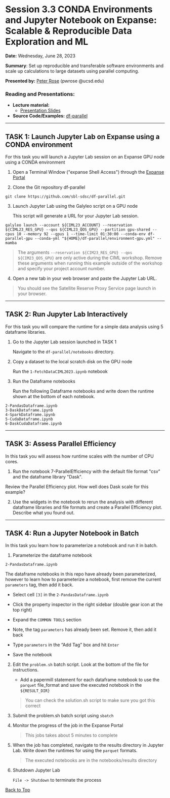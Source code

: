 # Session 3.3 CONDA Environments and Jupyter Notebook on Expanse: Scalable & Reproducible Data Exploration and ML 

**Date:** Wednesday, June 28, 2023

**Summary**: Set up reproducible and transferable software environments and scale up calculations to large datasets using parallel computing.

**Presented by:** [Peter Rose](https://www.sdsc.edu/research/researcher_spotlight/rose_peter.html) (pwrose @ucsd.edu)

### Reading and Presentations:
* **Lecture material:**
   * [Presentation Slides](CIML_3.3_2023.pdf)
* **Source Code/Examples:** [df-parallel](https://github.com/sbl-sdsc/df-parallel.git)

-----

## TASK 1: Launch Jupyter Lab on Expanse using a CONDA environment
For this task you will launch a Jupyter Lab session on an Expanse GPU node using a CONDA environment

1. Open a Terminal Window ("expanse Shell Access") through the [Expanse Portal](https://portal.expanse.sdsc.edu/training)

2. Clone the Git repository df-parallel
```
git clone https://github.com/sbl-sdsc/df-parallel.git
```
  
3. Launch Jupyter Lab using the Galyleo script on a GPU node

   This script will generate a URL for your Jupyter Lab session.
```
galyleo launch --account ${CIML23_ACCOUNT} --reservation ${CIML23_RES_GPU} --qos ${CIML23_QOS_GPU} --partition gpu-shared --cpus 10 --memory 92 --gpus 1 --time-limit 01:30:00 --conda-env df-parallel-gpu --conda-yml "${HOME}/df-parallel/environment-gpu.yml" --mamba
```

> The arguments ```--reservation ${CIM23_RES_GPU} --qos ${CIM23_QOS_GPU}``` are only active during the CIML workshop. Remove these arguments when running this example outside of the workshop and specify your project account number.

4. Open a new tab in your web browser and paste the Jupyter Lab URL.  

> You should see the Satellite Reserve Proxy Service page launch in your browser.

------

## TASK 2: Run Jupyter Lab Interactively
For this task you will compare the runtime for a simple data analysis using 5 dataframe libraries.

1. Go to the Jupyter Lab session launched in TASK 1

    Navigate to the ```df-parallel/notebooks``` directory.

2. Copy a dataset to the local scratch disk on the GPU node

    Run the ```1-FetchDataCIML2023.ipynb``` notebook

3. Run the Dataframe notebooks

    Run the following Dataframe notebooks and write down the runtime shown at the bottom of each notebook.
```
2-PandasDataframe.ipynb
3-DaskDataframe.ipynb
4-SparkDataframe.ipynb
5-CudaDataframe.ipynb
6-DaskCudaDataframe.ipynb
```

-----

## TASK 3: Assess Parallel Efficiency
In this task you will assess how runtime scales with the number of CPU cores.

1. Run the notebook 7-ParallelEfficiency with the default file format "csv" and the dataframe library "Dask".

Review the Parallel Efficiency plot. How well does Dask scale for this example?

2. Use the widgets in the notebook to rerun the analysis with different dataframe libraries and file formats and create a Parallel Efficiency plot. Describe what you found out.
 
-----

## TASK 4: Run a Jupyter Notebook in Batch
In this task you learn how to parameterize a notebook and run it in batch.

1. Parameterize the dataframe notebook
```
2-PandasDataframe.ipynb
```

The dataframe notebooks in this repo have already been parameterized, however to learn how to parameterize a notebook, first remove the current ```parameters``` tag, then add it back.
   
   - Select cell ```[3]``` in the ```2-PandasDataframe.ipynb```

   - Click the property inspector in the right sidebar (double gear icon at the top right)
  
   - Expand the ```COMMON TOOLS``` section

   - Note, the tag ```parameters``` has already been set. Remove it, then add it back

   - Type ```parameters``` in the “Add Tag” box and hit ```Enter```
   
   - Save the notebook


2. Edit the ```problem.sh``` batch script. Look at the bottom of the file for instructions.
   - Add a papermill statement for each dataframe notebook to use the ```parquet``` file_format and save the executed notebook in the ```${RESULT_DIR}```

   > You can check the solution.sh script to make sure you got this correct

3. Submit the problem.sh batch script using ```sbatch```

4. Monitor the progress of the job in the Expanse Portal

   > This jobs takes about 5 minutes to complete

5. When the job has completed, navigate to the results directory in Jupyter Lab. Write down the runtimes for using the ```parquet``` formats.

   > The executed notebooks are in the notebooks/results directory

6. Shutdown Jupyter Lab

    ```File -> Shutdown``` to terminate the process  

[Back to Top](#top)
